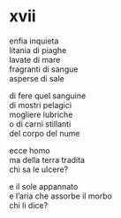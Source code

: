 # xvii

enfia inquieta  
litania di piaghe  
lavate di mare  
fragranti di sangue  
asperse di sale

di fere quel sanguine  
di mostri pelagici  
mogliere lubriche  
o di carni stillanti  
del corpo del nume

ecce homo  
ma della terra tradita  
chi sa le ulcere?

e il sole appannato  
e l’aria che assorbe il morbo  
chi li dice?
